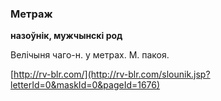### Метраж
**назоўнік, мужчынскі род**

Велічыня чаго-н. у метрах. М. пакоя.

<a rel="author">[http://rv-blr.com/](http://rv-blr.com/slounik.jsp?letterId=0&maskId=0&pageId=1676)</a>
